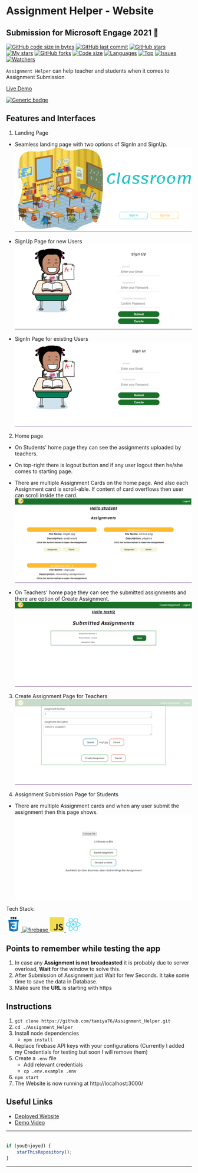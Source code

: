 # Assignment Helper - Website
## Submission for Microsoft Engage 2021 🌟

[![GitHub code size in bytes](https://img.shields.io/github/languages/code-size/taniya76/Assignment_Helper?logo=github&style=for-the-badge)](https://github.com/taniya76/) 
[![GitHub last commit](https://img.shields.io/github/last-commit/taniya76/Assignment_Helper?style=for-the-badge&logo=git)](https://github.com/taniya76/) 
[![GitHub stars](https://img.shields.io/github/stars/taniya76/Assignment_Helper?style=for-the-badge)](https://github.com/taniya76/Assignment_Helper/stargazers) 
[![My stars](https://img.shields.io/github/stars/taniya76?affiliations=OWNER%2CCOLLABORATOR&style=for-the-badge&label=My%20stars)](https://github.com/taniya76/Assignment_Helper/stargazers) 
[![GitHub forks](https://img.shields.io/github/forks/taniya76/Assignment_Helper?style=for-the-badge&logo=git)](https://github.com/taniya76/Assignment_Helper/network)
[![Code size](https://img.shields.io/github/languages/code-size/taniya76/Assignment_Helper?style=for-the-badge)](https://github.com/taniya76/Assignment_Helper)
[![Languages](https://img.shields.io/github/languages/count/taniya76/Assignment_Helper?style=for-the-badge)](https://github.com/taniya76/Assignment_Helper)
[![Top](https://img.shields.io/github/languages/top/taniya76/Assignment_Helper?style=for-the-badge&label=Top%20Languages)](https://github.com/taniya76/Assignment_Helper)
[![Issues](https://img.shields.io/github/issues/taniya76/Assignment_Helper?style=for-the-badge&label=Issues)](https://github.com/taniya76/Assignment_Helper)
[![Watchers](	https://img.shields.io/github/watchers/taniya76/Assignment_Helper?label=Watch&style=for-the-badge)](https://github.com/taniya76/Assignment_Helper) 

`Assignment Helper` can help teacher and students 
when it comes to Assignment Submission.

<p allign="center">
<a href="https://classroom2-72408.web.app/">
  <p>Live Demo</p>
</a>
</p>

[![Generic badge](https://img.shields.io/badge/view-demo-blue?style=for-the-badge&label=View%20Demo%20Video)](https://www.youtube.com/watch?v=4Dgj6eOFkq4) 


## Features and Interfaces

1. Landing Page
  - Seamless landing page with two options of SignIn and SignUp. 
    ![image](https://github.com/taniya76/Assignment_Helper/blob/master/screenshots/main.png)
  
  - SignUp Page for new Users
    ![image](https://github.com/taniya76/Assignment_Helper/blob/master/screenshots/signup.png)
  
  - SignIn Page for existing Users
    ![image](https://github.com/taniya76/Assignment_Helper/blob/master/screenshots/signin.png)
    
 2. Home page 
  - On Students' home page they can see the assignments uploaded by teachers.
  - On top-right there is logout button and if any user logout then he/she comes to starting page.
  - There are multiple Assignment Cards on the home page. And also each Assignment card is scroll-able. If content of card overflows
    then user can scroll inside the card.
    ![image](https://github.com/taniya76/Assignment_Helper/blob/master/screenshots/student_main_portal.png)
    
  - On Teachers' home page they can see the submitted assignments and there are option of Create Assignment.
    ![image](https://github.com/taniya76/Assignment_Helper/blob/master/screenshots/teacher_main_portal.png)
    
3. Create Assignment Page for Teachers
   ![image](https://github.com/taniya76/Assignment_Helper/blob/master/screenshots/create_Assign.png)
    
4. Assignment Submission Page for Students
  - There are multiple Assignment cards and when any user submit the assignment then this page shows.
    ![image](https://github.com/taniya76/Assignment_Helper/blob/master/screenshots/submit_Assign.png)
 
    
 Tech Stack: 
 <p>
<a href="https://www.w3schools.com/css/" target="_blank"> <img src="https://raw.githubusercontent.com/devicons/devicon/master/icons/css3/css3-original-wordmark.svg" alt="css3" width="40" height="40"/> </a> <a href="https://firebase.google.com/" target="_blank"> <img src="https://www.vectorlogo.zone/logos/firebase/firebase-icon.svg" alt="firebase" width="40" height="40"/> </a> <a href="https://developer.mozilla.org/en-US/docs/Web/JavaScript" target="_blank"> <img src="https://raw.githubusercontent.com/devicons/devicon/master/icons/javascript/javascript-original.svg" alt="javascript" width="40" height="40"/> </a> <a href="https://reactjs.org/" target="_blank"><img src="data:image/svg+xml;base64,PHN2ZyB4bWxucz0iaHR0cDovL3d3dy53My5vcmcvMjAwMC9zdmciIHZpZXdCb3g9Ii0xMS41IC0xMC4yMzE3NCAyMyAyMC40NjM0OCI+CiAgPHRpdGxlPlJlYWN0IExvZ288L3RpdGxlPgogIDxjaXJjbGUgY3g9IjAiIGN5PSIwIiByPSIyLjA1IiBmaWxsPSIjNjFkYWZiIi8+CiAgPGcgc3Ryb2tlPSIjNjFkYWZiIiBzdHJva2Utd2lkdGg9IjEiIGZpbGw9Im5vbmUiPgogICAgPGVsbGlwc2Ugcng9IjExIiByeT0iNC4yIi8+CiAgICA8ZWxsaXBzZSByeD0iMTEiIHJ5PSI0LjIiIHRyYW5zZm9ybT0icm90YXRlKDYwKSIvPgogICAgPGVsbGlwc2Ugcng9IjExIiByeT0iNC4yIiB0cmFuc2Zvcm09InJvdGF0ZSgxMjApIi8+CiAgPC9nPgo8L3N2Zz4K" alt="React Logo" width="40" height="40" /></a>
  </p>
  
  ## Points to remember while testing the app

1. In case any **Assignment is not broadcasted** it is probably due to server overload, **Wait** for the window to solve this. 
2. After Submission of Assignment just Wait for few Seconds. It take some time to save the data in Database.
3. Make sure the **URL** is starting with https


  ## Instructions


1. `git clone https://github.com/taniya76/Assignment_Helper.git` 
2. `cd ./Assignment_Helper`
3. Install node dependencies 
   - `npm install`
4. Replace firebase API keys with your configurations
   (Currently I added my Credentials for testing but soon I will remove them)
5. Create a `.env` file 
   - Add relevant credentials
   - `cp .env.example .env` 
6. `npm start`
7. The Website is now running at http://localhost:3000/ 


  ## Useful Links

- [Deployed Website](https://classroom2-72408.web.app/)
- [Demo Video](https://www.youtube.com/watch?v=4Dgj6eOFkq4)


---------

```javascript

if (youEnjoyed) {
    starThisRepository();
}

```

-----------



